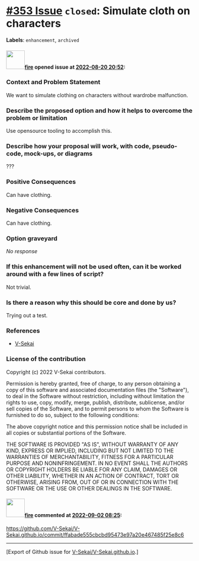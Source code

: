 # [\#353 Issue](https://github.com/V-Sekai/V-Sekai.github.io/issues/353) `closed`: Simulate cloth on characters
**Labels**: `enhancement`, `archived`


#### <img src="https://avatars.githubusercontent.com/u/32321?u=c2e06a3d2b49a467aa907e54aa259516440267cc&v=4" width="50">[fire](https://github.com/fire) opened issue at [2022-08-20 20:52](https://github.com/V-Sekai/V-Sekai.github.io/issues/353):

### Context and Problem Statement

We want to simulate clothing on characters without wardrobe malfunction.

### Describe the proposed option and how it helps to overcome the problem or limitation

Use opensource tooling to accomplish this.

### Describe how your proposal will work, with code, pseudo-code, mock-ups, or diagrams

???

### Positive Consequences

Can have clothing.

### Negative Consequences

Can have clothing.

### Option graveyard

_No response_

### If this enhancement will not be used often, can it be worked around with a few lines of script?

Not trivial.

### Is there a reason why this should be core and done by us?

Trying out a test.

### References

- [V-Sekai](https://v-sekai.org/)


### License of the contribution

Copyright (c) 2022 V-Sekai contributors.

Permission is hereby granted, free of charge, to any person obtaining a copy of this software and associated documentation files (the "Software"), to deal in the Software without restriction, including without limitation the rights to use, copy, modify, merge, publish, distribute, sublicense, and/or sell copies of the Software, and to permit persons to whom the Software is furnished to do so, subject to the following conditions:

The above copyright notice and this permission notice shall be included in all copies or substantial portions of the Software.

THE SOFTWARE IS PROVIDED "AS IS", WITHOUT WARRANTY OF ANY KIND, EXPRESS OR IMPLIED, INCLUDING BUT NOT LIMITED TO THE WARRANTIES OF MERCHANTABILITY, FITNESS FOR A PARTICULAR PURPOSE AND NONINFRINGEMENT. IN NO EVENT SHALL THE AUTHORS OR COPYRIGHT HOLDERS BE LIABLE FOR ANY CLAIM, DAMAGES OR OTHER LIABILITY, WHETHER IN AN ACTION OF CONTRACT, TORT OR OTHERWISE, ARISING FROM, OUT OF OR IN CONNECTION WITH THE SOFTWARE OR THE USE OR OTHER DEALINGS IN THE SOFTWARE.


#### <img src="https://avatars.githubusercontent.com/u/32321?u=c2e06a3d2b49a467aa907e54aa259516440267cc&v=4" width="50">[fire](https://github.com/fire) commented at [2022-09-02 08:25](https://github.com/V-Sekai/V-Sekai.github.io/issues/353#issuecomment-1235219196):

https://github.com/V-Sekai/V-Sekai.github.io/commit/ffabade555cbcbd95473e97a20e467485f25e8c6


-------------------------------------------------------------------------------



[Export of Github issue for [V-Sekai/V-Sekai.github.io](https://github.com/V-Sekai/V-Sekai.github.io).]
